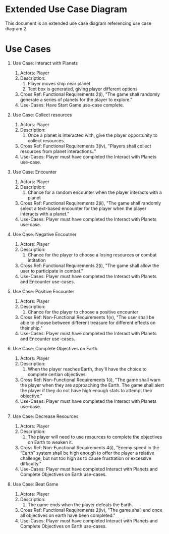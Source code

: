 # Extended Use Case Diagram

This document is an extended use case diagram referencing use case diagram 2.

# Use Cases 

1. Use Case: Interact with Planets
	1. Actors: Player
	2. Description:
		1. Player moves ship near planet
		2. Text box is generated, giving player different options
	3. Cross Ref: Functional Requirements 2(i), "The game shall randomly generate a series of planets for the player to explore."
	4. Use-Cases: Have Start Game use-case complete.

2. Use Case: Collect resources
	1. Actors: Player
	2. Description:
		1. Once a planet is interacted with, give the player opportunity to collect resources. 
	3. Cross Ref: Functional Requirements 3(iv), "Players shall collect resources from planet interactions.." 
	4. Use-Cases: Player must have completed the Interact with Planets use-case. 

3. Use Case: Encounter
	1. Actors: Player
	2. Description:
		1. Chance for a random encounter when the player interacts with a planet
	3. Cross Ref: Functional Requirements 2(ii), "The game shall randomly select a text-based encounter for the player when the player interacts with a planet."
	4. Use-Cases: Player must have completed the Interact with Planets use-case.

4. Use Case: Negative Encoutner
	1. Actors: Player
	2. Description:
		1. Chance for the player to choose a losing resources or combat intitation
	3. Cross Ref: Functional Requirements 2(i), "The game shall allow the user to participate in combat."
	4. Use-Cases: Player must have completed the Interact with Planets and Encounter use-cases.

5. Use Case: Positive Encounter
	1. Actors: Player
	2. Description:
		1. Chance for the player to choose a positive encounter
	3. Cross Ref: Non-Functional Requirements 1(v), "The user shall be able to choose between different treasure for different effects on their ship."
	4. Use-Cases: Player must have completed the Interact with Planets and Encounter use-cases. 

6. Use Case: Complete Objectives on Earth 
	1. Actors: Player
	2. Description:
		1. When the player reaches Earth, they'll have the choice to complete certian objectives.
	3. Cross Ref: Non-Functional Requirements 1(i), "The game shall warn the player when they are approaching the Earth. The game shall alert the player if they do not have high enough stats to attempt their objective."
	4. Use-Cases: Player must have completed the Interact with Planets use-case. 

7. Use Case: Decrease Resources
	1. Actors: Player
	2. Description:
		1. The player will need to use resources to complete the objectives on Earth to weaken it. 
	3. Cross Ref: Non-Functional Requirements 4(i), "Enemy speed in the “Earth” system shall be high enough to offer the player a relative challenge, but not too high as to cause frustration or excessive difficulty."
	4. Use-Cases: Player must have completed Interact with Planets and Complete Objectives on Earth use-cases. 

8. Use Case: Beat Game
	1. Actors: Player
	2. Description:
		1. The game ends when the player defeats the Earth. 
	3. Cross Ref: Functional Requirements 2(iv), "The game shall end once all objectives on earth have been completed."
	4. Use-Cases: Player must have completed Interact with Planets and Complete Objectives on Earth use-cases. 
